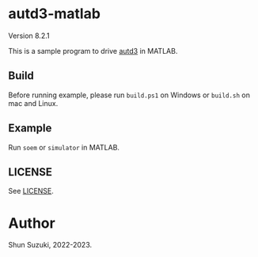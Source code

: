 # autd3-matlab

Version 8.2.1

This is a sample program to drive [autd3](https://github.com/shinolab/autd3) in MATLAB.

## Build

Before running example, please run `build.ps1` on Windows or `build.sh` on mac and Linux.

## Example

Run `soem` or `simulator` in MATLAB.

## LICENSE

See [LICENSE](https://github.com/shinolab/autd3/blob/master/LICENSE).

# Author

Shun Suzuki, 2022-2023.
